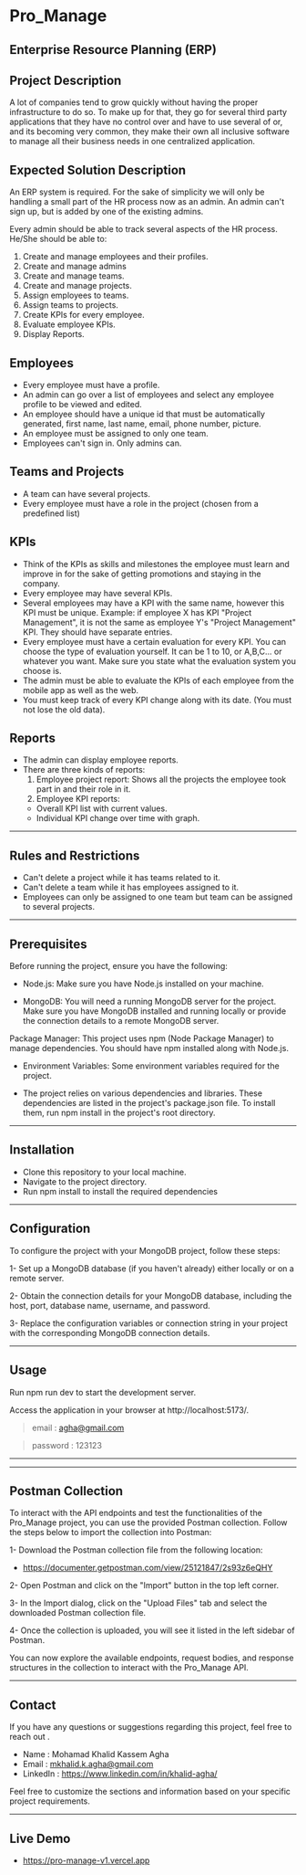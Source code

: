 # Pro_Manage

## Enterprise Resource Planning (ERP)
## Project Description

A lot of companies tend to grow quickly without having the proper infrastructure to do so. To make up for that, they go for several third party applications that they have no control over and have to use several of or, and its becoming very common, they make their own all inclusive software to manage all their business needs in one centralized application.

## Expected Solution Description

An ERP system is required. For the sake of simplicity we will only be handling a small part of the HR process now as an admin. An admin can't sign up, but is added by one of the existing admins.

Every admin should be able to track several aspects of the HR process.
He/She should be able to:
1. Create and manage employees and their profiles.
2. Create and manage admins
3. Create and manage teams.
4. Create and manage projects.
5. Assign employees to teams.
6. Assign teams to projects.
7. Create KPIs for every employee.
8. Evaluate employee KPIs.
9. Display Reports.

## Employees
- Every employee must have a profile.
- An admin can go over a list of employees and select any employee profile to be viewed and edited.
- An employee should have a unique id that must be automatically generated, first name, last name, email, phone number, picture. 
- An employee must be assigned to only one team.
- Employees can't sign in. Only admins can.

## Teams and Projects
- A team can have several projects.
- Every employee must have a role in the project (chosen from a predefined list)

## KPIs
- Think of the KPIs as skills and milestones the employee must learn and improve in for the sake of getting promotions and staying in the company.
- Every employee may have several KPIs.
- Several employees may have a KPI with the same name, however this KPI must be unique. Example: if employee X has KPI "Project Management", it is not the same as employee Y's "Project Management" KPI. They should have separate entries.
- Every employee must have a certain evaluation for every KPI. You can choose the type of evaluation yourself. It can be 1 to 10, or A,B,C... or whatever you want. Make sure you state what the evaluation system you choose is.
- The admin must be able to evaluate the KPIs of each employee from the mobile app as well as the web.
- You must keep track of every KPI change along with its date. (You must not lose the old data).


## Reports
- The admin can display employee reports.
- There are three kinds of reports:
  1. Employee project report: Shows all the projects the employee took part in and their role in it.
  2. Employee KPI reports:
    - Overall KPI list with current values.
    - Individual KPI change over time with graph.

<hr>

## Rules and Restrictions
- Can't delete a project while it has teams related to it.
- Can't delete a team while it has employees assigned to it.
- Employees can only be assigned to one team but team can be assigned to several projects.

<hr>

## Prerequisites
Before running the project, ensure you have the following:

- Node.js: Make sure you have Node.js installed on your machine.

- MongoDB: You will need a running MongoDB server for the project. Make sure you have MongoDB installed and running locally or provide the connection details to a remote MongoDB server.

Package Manager: This project uses npm (Node Package Manager) to manage dependencies. You should have npm installed along with Node.js.

- Environment Variables: Some environment variables required for the project. 

- The project relies on various dependencies and libraries. These dependencies are listed in the project's package.json file. To install them, run npm install in the project's root directory. 

<hr>

## Installation

- Clone this repository to your local machine.
- Navigate to the project directory.
- Run npm install to install the required dependencies


<hr>

## Configuration

To configure the project with your MongoDB project, follow these steps:

1- Set up a MongoDB database (if you haven't already) either locally or on a remote server.

2- Obtain the connection details for your MongoDB database, including the host, port, database name, username, and password.

3- Replace the configuration variables or connection string in your project with the corresponding MongoDB connection details.

<hr>

## Usage

Run npm run dev to start the development server.

Access the application in your browser at http://localhost:5173/.

> email : agha@gmail.com

> password : 123123

<hr>

<hr>

## Postman Collection
To interact with the API endpoints and test the functionalities of the Pro_Manage project, you can use the provided Postman collection. Follow the steps below to import the collection into Postman:

1- Download the Postman collection file from the following location: 
 - https://documenter.getpostman.com/view/25121847/2s93z6eQHY

2- Open Postman and click on the "Import" button in the top left corner.

3- In the Import dialog, click on the "Upload Files" tab and select the downloaded Postman collection file.

4- Once the collection is uploaded, you will see it listed in the left sidebar of Postman.

You can now explore the available endpoints, request bodies, and response structures in the collection to interact with the Pro_Manage API.



<hr>

## Contact

If you have any questions or suggestions regarding this project, feel free to reach out .

- Name : Mohamad Khalid Kassem Agha
- Email : mkhalid.k.agha@gmail.com
- LinkedIn : https://www.linkedin.com/in/khalid-agha/

Feel free to customize the sections and information based on your specific project requirements.

<hr>

## Live Demo

- https://pro-manage-v1.vercel.app
